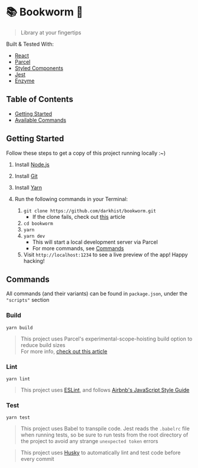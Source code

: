 # 📚 Bookworm 🐛

> Library at your fingertips

Built & Tested With:

+ [React](https://reactjs.org/)
+ [Parcel](https://parceljs.org/)
+ [Styled Components](https://www.styled-components.com/)
+ [Jest](https://jestjs.io/)
+ [Enzyme](https://airbnb.io/enzyme/)

## Table of Contents

+ [Getting Started](#Getting-Started)
+ [Available Commands](#Commands)

## Getting Started

Follow these steps to get a copy of this project running locally :~)

1. Install [Node.js](https://nodejs.org)
2. Install [Git](https://git-scm.org)
3. Install [Yarn](https://yarnpkg.com/en/)
4. Run the following commands in your Terminal:  

    1. `git clone https://github.com/darkhist/bookworm.git`  
        * If the clone fails, check out [this](https://help.github.com/articles/https-cloning-errors/) article
    2. `cd bookworm`
    3. `yarn`
    4. `yarn dev`  
        * This will start a local development server via Parcel  
        * For more commands, see [Commands](#Commands)
    5. Visit `http://localhost:1234` to see a live preview of the app! Happy hacking!

## Commands

All commands (and their variants) can be found in `package.json`, under the `"scripts"` section

### Build
```
yarn build
```

> This project uses Parcel's experimental-scope-hoisting build option to reduce build sizes  
> For more info, [check out this article](https://medium.com/@devongovett/parcel-v1-9-0-tree-shaking-2x-faster-watcher-and-more-87f2e1a70f79)

### Lint
```
yarn lint
```

> This project uses [ESLint](https://eslint.org/), and follows [Airbnb's JavaScript Style Guide](https://github.com/airbnb/javascript)

### Test
```
yarn test
```

> This project uses Babel to transpile code. Jest reads the `.babelrc` file when running tests, so be sure to run tests from the root directory of the project to avoid any strange `unexpected token` errors

> This project uses [Husky](https://github.com/typicode/husky) to automatically lint and test code before every commit
